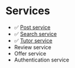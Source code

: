 # Services

* :white_check_mark: [Post service](https://github.com/Skydddoogg/soa2019_group2/tree/master/service/post)
* :white_check_mark: [Search service](https://github.com/Skydddoogg/soa2019_group2/tree/master/service/search)
* :white_check_mark: [Tutor service](https://github.com/Skydddoogg/soa2019_group2/tree/master/service/tutor)
* Review service
* Offer service
* Authentication service
